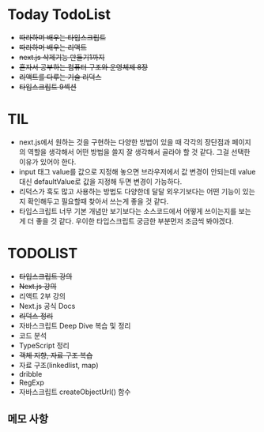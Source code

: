 # Today TodoList

- ~~따라하며 배우는 타입스크립트~~
- ~~따라하며 배우는 리액트~~
- ~~next.js 삭제기능 만들기1까지~~
- ~~혼자서 공부하는 컴퓨터 구조와 운영체제 8장~~
- ~~리액트를 다루는 기술 리덕스~~
- ~~타입스크립트 9섹션~~

# TIL

- next.js에서 원하는 것을 구현하는 다양한 방법이 있을 때 각각의 장단점과 페이지의 역할을 생각해서 어떤 방법을 쓸지
  잘 생각해서 골라야 할 것 같다. 그걸 선택한 이유가 있어야 한다.
- input 태그 value를 값으로 지정해 놓으면 브라우저에서 값 변경이 안되는데 value대신 defaultValue로 값을 지정해 두면 변경이 가능하다.
- 리덕스가 훅도 많고 사용하는 방법도 다양한데 달달 외우기보다는 어떤 기능이 있는지 확인해두고 필요할때 찾아서 쓰는게 좋을 것 같다.
- 타입스크립트 너무 기본 개념만 보기보다는 소스코드에서 어떻게 쓰이는지를 보는게 더 좋을 것 같다.
  우이한 타입스크립트 궁금한 부분먼저 조금씩 봐야겠다.

# TODOLIST

- ~~타입스크립트 강의~~
- ~~Next.js 강의~~
- 리액트 2부 강의
- Next.js 공식 Docs
- ~~리덕스 정리~~
- 자바스크립트 Deep Dive 복습 및 정리
- 코드 분석
- TypeScript 정리
- ~~객체 지향, 자료 구조 복습~~
- 자료 구조(linkedlist, map)
- dribble
- RegExp
- 자바스크립트 createObjectUrl() 함수

## 메모 사항
